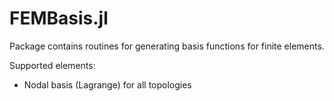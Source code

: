 # FEMBasis.jl

Package contains routines for generating basis functions for finite elements.

Supported elements:
- Nodal basis (Lagrange) for all topologies
